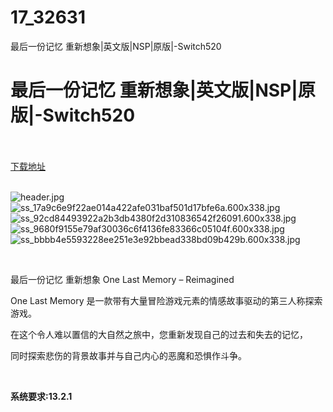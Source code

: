 # 17_32631
最后一份记忆 重新想象|英文版|NSP|原版|-Switch520
# 最后一份记忆 重新想象|英文版|NSP|原版|-Switch520
 <br/></br>
[下载地址](https://www.switch520.cc/article/32631 "下载地址")
<br/></br>

<p><img title="header.jpg" src="https://www.switch520.cc/muke_img/2022_06_09_22acc6ffaa24a.jpg" alt="header.jpg"><br>
<img title="ss_17a9c6e9f22ae014a422afe031baf501d17bfe6a.600x338.jpg" src="https://www.switch520.cc/muke_img/2022_06_09_d52002441483f.jpg" alt="ss_17a9c6e9f22ae014a422afe031baf501d17bfe6a.600x338.jpg"><br>
<img title="ss_92cd84493922a2b3db4380f2d310836542f26091.600x338.jpg" src="https://www.switch520.cc/muke_img/2022_06_09_6a69c6bc59685.jpg" alt="ss_92cd84493922a2b3db4380f2d310836542f26091.600x338.jpg"><br>
<img title="ss_9680f9155e79af30036c6f4136fe83366c05104f.600x338.jpg" src="https://www.switch520.cc/muke_img/2022_06_09_2824a949b49a4.jpg" alt="ss_9680f9155e79af30036c6f4136fe83366c05104f.600x338.jpg"><br>
<img title="ss_bbbb4e5593228ee251e3e92bbead338bd09b429b.600x338.jpg" src="https://www.switch520.cc/muke_img/2022_06_09_9cadfbab8843e.jpg" alt="ss_bbbb4e5593228ee251e3e92bbead338bd09b429b.600x338.jpg"></p>
<p>&nbsp;</p>
<p>最后一份记忆 重新想象 One Last Memory – Reimagined</p>
<p>One Last Memory 是一款带有大量冒险游戏元素的情感故事驱动的第三人称探索游戏。</p>
<p>在这个令人难以置信的大自然之旅中，您重新发现自己的过去和失去的记忆，</p>
<p>同时探索悲伤的背景故事并与自己内心的恶魔和恐惧作斗争。</p>
<p>&nbsp;</p>
<p><strong>系统要求:13.2.1</strong></p>



